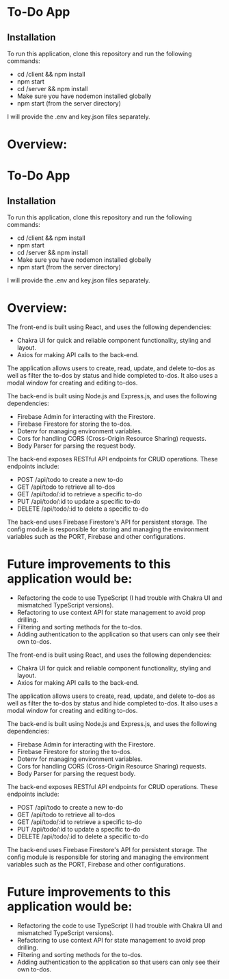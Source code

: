 # To-Do App

## Installation

To run this application, clone this repository and run the following commands:

-   cd /client && npm install
-   npm start
-   cd /server && npm install
-   Make sure you have nodemon installed globally
-   npm start (from the server directory)

I will provide the .env and key.json files separately.

# Overview:

# To-Do App

## Installation

To run this application, clone this repository and run the following commands:

-   cd /client && npm install
-   npm start
-   cd /server && npm install
-   Make sure you have nodemon installed globally
-   npm start (from the server directory)

I will provide the .env and key.json files separately.

# Overview:

The front-end is built using React, and uses the following dependencies:

-   Chakra UI for quick and reliable component functionality, styling and layout.
-   Axios for making API calls to the back-end.

The application allows users to create, read, update, and delete to-dos as well as filter the to-dos by status and hide completed to-dos.
It also uses a modal window for creating and editing to-dos.

The back-end is built using Node.js and Express.js, and uses the following dependencies:

-   Firebase Admin for interacting with the Firestore.
-   Firebase Firestore for storing the to-dos.
-   Dotenv for managing environment variables.
-   Cors for handling CORS (Cross-Origin Resource Sharing) requests.
-   Body Parser for parsing the request body.

The back-end exposes RESTful API endpoints for CRUD operations. These endpoints include:

-   POST /api/todo to create a new to-do
-   GET /api/todo to retrieve all to-dos
-   GET /api/todo/:id to retrieve a specific to-do
-   PUT /api/todo/:id to update a specific to-do
-   DELETE /api/todo/:id to delete a specific to-do

The back-end uses Firebase Firestore's API for persistent storage. The config module is responsible for storing and managing the environment variables such as the PORT, Firebase and other configurations.

# Future improvements to this application would be:

-   Refactoring the code to use TypeScript (I had trouble with Chakra UI and mismatched TypeScript versions).
-   Refactoring to use context API for state management to avoid prop drilling.
-   Filtering and sorting methods for the to-dos.
-   Adding authentication to the application so that users can only see their own to-dos.

The front-end is built using React, and uses the following dependencies:

-   Chakra UI for quick and reliable component functionality, styling and layout.
-   Axios for making API calls to the back-end.

The application allows users to create, read, update, and delete to-dos as well as filter the to-dos by status and hide completed to-dos.
It also uses a modal window for creating and editing to-dos.

The back-end is built using Node.js and Express.js, and uses the following dependencies:

-   Firebase Admin for interacting with the Firestore.
-   Firebase Firestore for storing the to-dos.
-   Dotenv for managing environment variables.
-   Cors for handling CORS (Cross-Origin Resource Sharing) requests.
-   Body Parser for parsing the request body.

The back-end exposes RESTful API endpoints for CRUD operations. These endpoints include:

-   POST /api/todo to create a new to-do
-   GET /api/todo to retrieve all to-dos
-   GET /api/todo/:id to retrieve a specific to-do
-   PUT /api/todo/:id to update a specific to-do
-   DELETE /api/todo/:id to delete a specific to-do

The back-end uses Firebase Firestore's API for persistent storage. The config module is responsible for storing and managing the environment variables such as the PORT, Firebase and other configurations.

# Future improvements to this application would be:

-   Refactoring the code to use TypeScript (I had trouble with Chakra UI and mismatched TypeScript versions).
-   Refactoring to use context API for state management to avoid prop drilling.
-   Filtering and sorting methods for the to-dos.
-   Adding authentication to the application so that users can only see their own to-dos.

